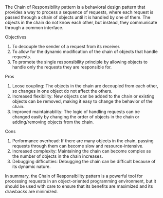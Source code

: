 The Chain of Responsibility pattern is a behavioral design pattern that provides a way to process a sequence of requests, where each request is passed
through a chain of objects until it is handled by one of them. The objects in the chain do not know each other, but instead, they communicate through a
common interface.

Objectives

1. To decouple the sender of a request from its receiver.
2. To allow for the dynamic modification of the chain of objects that handle requests.
3. To promote the single responsibility principle by allowing objects to handle only the requests they are responsible for.

Pros

1. Loose coupling: The objects in the chain are decoupled from each other, so changes in one object do not affect the others.
2. Increased flexibility: New objects can be added to the chain or existing objects can be removed, making it easy to change the behavior of the chain.
3. Improved maintainability: The logic of handling requests can be changed easily by changing the order of objects in the chain or adding/removing
   objects from the chain.

Cons

1. Performance overhead: If there are many objects in the chain, passing requests through them can become slow and resource-intensive.
2. Increased complexity: Maintaining the chain can become complex as the number of objects in the chain increases.
3. Debugging difficulties: Debugging the chain can be difficult because of its dynamic nature.

In summary, the Chain of Responsibility pattern is a powerful tool for processing requests in an object-oriented programming environment, but it should
be used with care to ensure that its benefits are maximized and its drawbacks are minimized.
